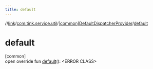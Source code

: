 ```yaml
---
title: default
---
```

//[link](../../../index.html)/[com.tink.service.util](../index.html)/[[common]DefaultDispatcherProvider](index.html)/[default](default.html)



# default



[common]\
open override fun [default](default.html)(): &lt;ERROR CLASS&gt;




